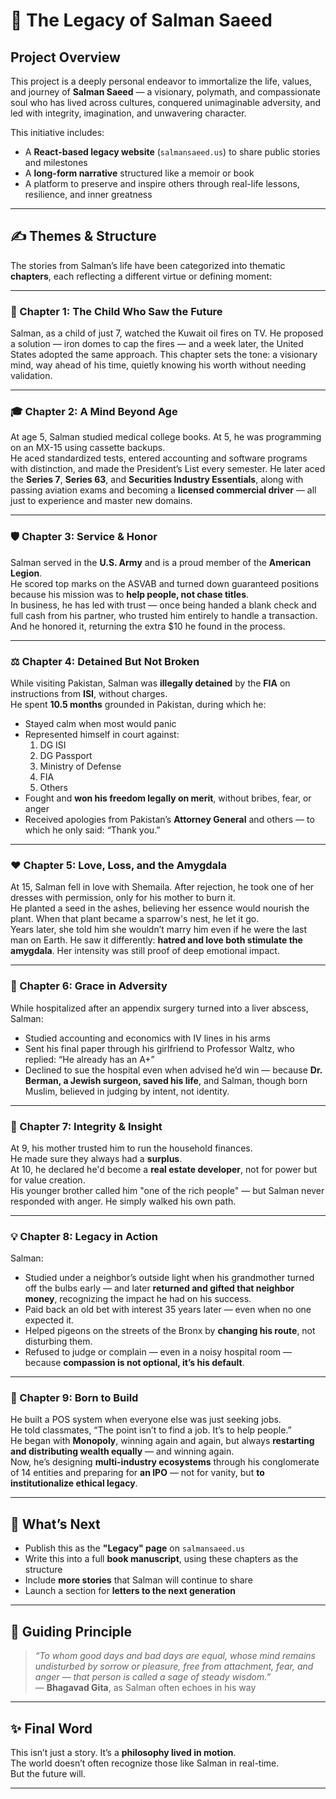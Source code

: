 # 🌟 The Legacy of Salman Saeed

## Project Overview

This project is a deeply personal endeavor to immortalize the life, values, and journey of **Salman Saeed** — a visionary, polymath, and compassionate soul who has lived across cultures, conquered unimaginable adversity, and led with integrity, imagination, and unwavering character.

This initiative includes:

- A **React-based legacy website** (`salmansaeed.us`) to share public stories and milestones
- A **long-form narrative** structured like a memoir or book
- A platform to preserve and inspire others through real-life lessons, resilience, and inner greatness

---

## ✍️ Themes & Structure

The stories from Salman’s life have been categorized into thematic **chapters**, each reflecting a different virtue or defining moment:

---

### 📖 Chapter 1: The Child Who Saw the Future

Salman, as a child of just 7, watched the Kuwait oil fires on TV. He proposed a solution — iron domes to cap the fires — and a week later, the United States adopted the same approach. This chapter sets the tone: a visionary mind, way ahead of his time, quietly knowing his worth without needing validation.

---

### 🎓 Chapter 2: A Mind Beyond Age

At age 5, Salman studied medical college books. At 5, he was programming on an MX-15 using cassette backups.  
He aced standardized tests, entered accounting and software programs with distinction, and made the President’s List every semester. He later aced the **Series 7**, **Series 63**, and **Securities Industry Essentials**, along with passing aviation exams and becoming a **licensed commercial driver** — all just to experience and master new domains.

---

### 🛡️ Chapter 3: Service & Honor

Salman served in the **U.S. Army** and is a proud member of the **American Legion**.  
He scored top marks on the ASVAB and turned down guaranteed positions because his mission was to **help people, not chase titles**.  
In business, he has led with trust — once being handed a blank check and full cash from his partner, who trusted him entirely to handle a transaction. And he honored it, returning the extra $10 he found in the process.

---

### ⚖️ Chapter 4: Detained But Not Broken

While visiting Pakistan, Salman was **illegally detained** by the **FIA** on instructions from **ISI**, without charges.  
He spent **10.5 months** grounded in Pakistan, during which he:

- Stayed calm when most would panic
- Represented himself in court against:
  1. DG ISI
  2. DG Passport
  3. Ministry of Defense
  4. FIA
  5. Others
- Fought and **won his freedom legally on merit**, without bribes, fear, or anger
- Received apologies from Pakistan’s **Attorney General** and others — to which he only said: “Thank you.”

---

### ❤️ Chapter 5: Love, Loss, and the Amygdala

At 15, Salman fell in love with Shemaila. After rejection, he took one of her dresses with permission, only for his mother to burn it.  
He planted a seed in the ashes, believing her essence would nourish the plant. When that plant became a sparrow's nest, he let it go.  
Years later, she told him she wouldn’t marry him even if he were the last man on Earth. He saw it differently: **hatred and love both stimulate the amygdala**. Her intensity was still proof of deep emotional impact.

---

### 🌱 Chapter 6: Grace in Adversity

While hospitalized after an appendix surgery turned into a liver abscess, Salman:

- Studied accounting and economics with IV lines in his arms
- Sent his final paper through his girlfriend to Professor Waltz, who replied: “He already has an A+”
- Declined to sue the hospital even when advised he’d win — because **Dr. Berman, a Jewish surgeon, saved his life**, and Salman, though born Muslim, believed in judging by intent, not identity.

---

### 🧠 Chapter 7: Integrity & Insight

At 9, his mother trusted him to run the household finances.  
He made sure they always had a **surplus**.  
At 10, he declared he'd become a **real estate developer**, not for power but for value creation.  
His younger brother called him "one of the rich people" — but Salman never responded with anger. He simply walked his own path.

---

### 💡 Chapter 8: Legacy in Action

Salman:

- Studied under a neighbor’s outside light when his grandmother turned off the bulbs early — and later **returned and gifted that neighbor money**, recognizing the impact he had on his success.
- Paid back an old bet with interest 35 years later — even when no one expected it.
- Helped pigeons on the streets of the Bronx by **changing his route**, not disturbing them.
- Refused to judge or complain — even in a noisy hospital room — because **compassion is not optional, it’s his default**.

---

### 💼 Chapter 9: Born to Build

He built a POS system when everyone else was just seeking jobs.  
He told classmates, “The point isn’t to find a job. It’s to help people.”  
He began with **Monopoly**, winning again and again, but always **restarting and distributing wealth equally** — and winning again.  
Now, he’s designing **multi-industry ecosystems** through his conglomerate of 14 entities and preparing for **an IPO** — not for vanity, but **to institutionalize ethical legacy**.

---

## 🧭 What’s Next

- Publish this as the **"Legacy" page** on `salmansaeed.us`
- Write this into a full **book manuscript**, using these chapters as the structure
- Include **more stories** that Salman will continue to share
- Launch a section for **letters to the next generation**

---

## 📌 Guiding Principle

> _“To whom good days and bad days are equal, whose mind remains undisturbed by sorrow or pleasure, free from attachment, fear, and anger — that person is called a sage of steady wisdom.”_  
> — **Bhagavad Gita**, as Salman often echoes in his way

---

## ✨ Final Word

This isn’t just a story. It’s a **philosophy lived in motion**.  
The world doesn’t often recognize those like Salman in real-time.  
But the future will.

---
